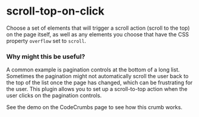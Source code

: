 <!-- @format -->

# scroll-top-on-click

Choose a set of elements that will trigger a scroll action (scroll to the top) on the page itself, as well as any elements you choose that have the CSS property `overflow` set to `scroll`.

### Why might this be useful?

A common example is pagination controls at the bottom of a long list. Sometimes the pagination might not automatically scroll the user back to the top of the list once the page has changed, which can be frustrating for the user. This plugin allows you to set up a scroll-to-top action when the user clicks on the pagination controls.

See the demo on the CodeCrumbs page to see how this crumb works.

